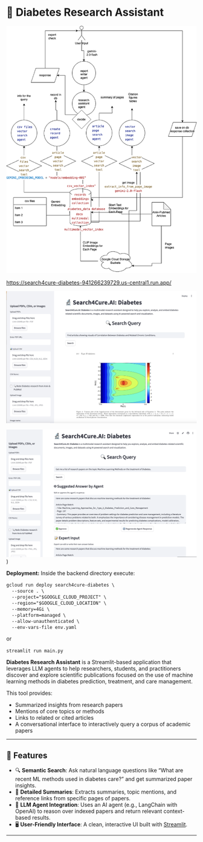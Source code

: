 # 🧠 Diabetes Research Assistant

![Architecture Diagram](search4cure-architecture.drawio.png)

https://search4cure-diabetes-941266239729.us-central1.run.app/ 

![sample image](image.png)

![image2](image-1.png))


**Deployment:**
Inside the backend directory execute:
```
gcloud run deploy search4cure-diabetes \
  --source . \
  --project="$GOOGLE_CLOUD_PROJECT" \
  --region="$GOOGLE_CLOUD_LOCATION" \
  --memory=4Gi \
  --platform=managed \
  --allow-unauthenticated \
  --env-vars-file env.yaml
```

or

```streamlit run main.py```


**Diabetes Research Assistant** is a Streamlit-based application that leverages LLM agents to help researchers, students, and practitioners discover and explore scientific publications focused on the use of machine learning methods in diabetes prediction, treatment, and care management.

This tool provides:
- Summarized insights from research papers  
- Mentions of core topics or methods  
- Links to related or cited articles  
- A conversational interface to interactively query a corpus of academic papers  

---

## 🚀 Features

- 🔍 **Semantic Search**: Ask natural language questions like “What are recent ML methods used in diabetes care?” and get summarized paper insights.
- 📑 **Detailed Summaries**: Extracts summaries, topic mentions, and reference links from specific pages of papers.
- 🧠 **LLM Agent Integration**: Uses an AI agent (e.g., LangChain with OpenAI) to reason over indexed papers and return relevant context-based results.
- 🖥️ **User-Friendly Interface**: A clean, interactive UI built with [Streamlit](https://streamlit.io).

---



